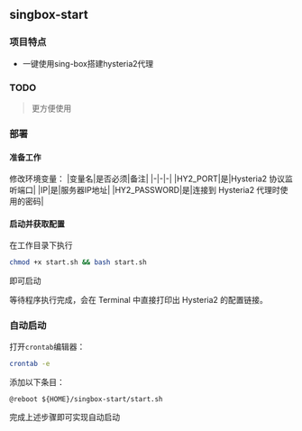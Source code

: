 ## singbox-start

### 项目特点
* 一键使用sing-box搭建hysteria2代理

### TODO

> 更方便使用

### 部署

#### 准备工作
修改环境变量：
|变量名|是否必须|备注|
|-|-|-|
|HY2_PORT|是|Hysteria2 协议监听端口|
|IP|是|服务器IP地址|
|HY2_PASSWORD|是|连接到 Hysteria2 代理时使用的密码|

#### 启动并获取配置

在工作目录下执行
```bash
chmod +x start.sh && bash start.sh
```
即可启动

等待程序执行完成，会在 Terminal 中直接打印出 Hysteria2 的配置链接。

### 自动启动

打开`crontab`编辑器：
```bash
crontab -e
```
添加以下条目：
```plaintext
@reboot ${HOME}/singbox-start/start.sh
```
完成上述步骤即可实现自动启动
